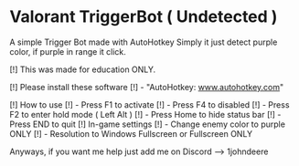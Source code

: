 # Valorant TriggerBot ( Undetected )
A simple Trigger Bot made with AutoHotkey
Simply it just detect purple color, if purple in range it click.

[!] This was made for education ONLY.

[!] Please install these software
[!]    - "AutoHotkey: www.autohotkey.com"

[!] How to use
[!]    - Press F1 to activate
[!]    - Press F4 to disabled
[!]    - Press F2 to enter hold mode ( Left Alt )
[!]    - Press Home to hide status bar
[!]    - Press END to quit
[!] In-game settings
[!]    - Change enemy color to purple ONLY
[!]    - Resolution to Windows Fullscreen or Fullscreen ONLY

Anyways, if you want me help just add me on Discord --> 1johndeere
